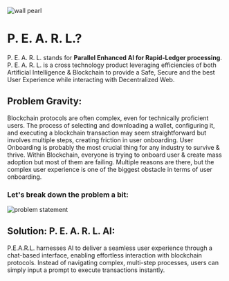 
![wall pearl](https://github.com/user-attachments/assets/0aaf3ac9-c0a9-4b38-b42c-d73622632f78)

# P. E. A. R. L.?
P. E. A. R. L. stands for <strong>Parallel Enhanced AI for Rapid-Ledger processing</strong>.
P. E. A. R. L. is a cross technology product leveraging efficiencies of both Artificial Intelligence & Blockchain to provide a Safe, Secure and the best User Experience while interacting with Decentralized Web.

## Problem Gravity:
Blockchain protocols are often complex, even for technically proficient users. The process of selecting and downloading a wallet, configuring it, and executing a blockchain transaction may seem straightforward but involves multiple steps, creating friction in user onboarding. User Onboarding is probably the most crucial thing for any industry to survive & thrive. Within Blockchain, everyone is trying to onboard user & create mass adoption but most of them are failing. Multiple reasons are there, but the complex user experience is one of the biggest obstacle in terms of user onboarding.
### Let's break down the problem a bit:
![problem statement](https://github.com/SiddharthManjul/pearl-monad/blob/main/public/problemStmt.png)

## Solution: P. E. A. R. L. AI:
P.E.A.R.L. harnesses AI to deliver a seamless user experience through a chat-based interface, enabling effortless interaction with blockchain protocols. Instead of navigating complex, multi-step processes, users can simply input a prompt to execute transactions instantly.